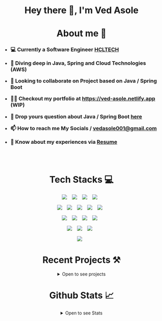 <h1 align="center">Hey there 👋, I'm Ved Asole</h1>

<h1 align="center"> About me 🚀 </h1>

<h3 align="left">

- 💻 Currently a Software Engineer [HCLTECH](https://hcltech.com/)

- 🌱 Diving deep in **Java, Spring and Cloud Technologies (AWS)**

- 🤝 Looking to collaborate on Project based on **Java / Spring Boot**

- 👨‍💻 Checkout my portfolio at **<https://ved-asole.netlify.app> (WIP)**

- 💬 Drop yours question about **Java / Spring Boot** [here](https://github.com/ved-asole/ved-asole/issues)

- 📫 How to reach me **My Socials** / **<vedasole001@gmail.com>**

- 📄 Know about my experiences via [Resume](https://github.com/ved-asole/ved-asole/blob/master/Ved_Asole_Java_Developer_CV_Final.pdf)

</h3>

<br />
<br />

<h1 align="center">Tech Stacks 💻</h1>

<div align="center">

  <img src="https://img.shields.io/badge/spring-%236DB33F.svg?style=for-the-badge&logo=spring&logoColor=white"/>&nbsp;&nbsp;&nbsp;
  <img src="https://img.shields.io/badge/java-%23ED8B00.svg?style=for-the-badge&logo=openjdk&logoColor=white" />&nbsp;&nbsp;&nbsp;
  <img src="https://img.shields.io/badge/Spring_Boot-F2F4F9?style=for-the-badge&logo=spring-boot"/>&nbsp;&nbsp;&nbsp;
  <img src="https://img.shields.io/badge/javascript-%23323330.svg?style=for-the-badge&logo=javascript&logoColor=%23F7DF1E" />&nbsp;&nbsp;&nbsp;

<!-- HTML + CSS + Frameworks -->
  <img src="https://img.shields.io/badge/html5-%23E34F26.svg?style=for-the-badge&logo=html5&logoColor=white"/>&nbsp;&nbsp;&nbsp;
  <img src="https://img.shields.io/badge/css3-%231572B6.svg?style=for-the-badge&logo=css3&logoColor=white"/>&nbsp;&nbsp;&nbsp;
  <img src="https://img.shields.io/badge/Tailwind_CSS-38B2AC?style=for-the-badge&logo=tailwind-css&logoColor=white"/>&nbsp;&nbsp;&nbsp;
  <img src="https://img.shields.io/badge/react-%2320232a.svg?style=for-the-badge&logo=react&logoColor=%2361DAFB"/>&nbsp;&nbsp;&nbsp;
 <img src="https://img.shields.io/badge/bootstrap-%238511FA.svg?style=for-the-badge&logo=bootstrap&logoColor=white"/>&nbsp;&nbsp;&nbsp;

  
<!-- other Tools and tech -->
 <img src="https://img.shields.io/badge/Junit5-25A162?style=for-the-badge&logo=junit5&logoColor=white"/>&nbsp;&nbsp;&nbsp;
  <img src="https://img.shields.io/badge/apache_maven-C71A36?style=for-the-badge&logo=apachemaven&logoColor=white"/>&nbsp;&nbsp;&nbsp;
  <img src="https://img.shields.io/badge/git-%23F05033.svg?style=for-the-badge&logo=git&logoColor=white"/>&nbsp;&nbsp;&nbsp;
  <img src="https://img.shields.io/badge/markdown-%23000000.svg?style=for-the-badge&logo=markdown&logoColor=white"/>&nbsp;&nbsp;&nbsp;
  
  <!-- DBs -->
  <img src="https://img.shields.io/badge/mysql-%2300f.svg?style=for-the-badge&logo=mysql&logoColor=white"/>&nbsp;&nbsp;&nbsp;
  <img src="https://img.shields.io/badge/postgres-%23316192.svg?style=for-the-badge&logo=postgresql&logoColor=white"/>&nbsp;&nbsp;&nbsp;
  <img src="https://img.shields.io/badge/MongoDB-%234ea94b.svg?style=for-the-badge&logo=mongodb&logoColor=white"/>&nbsp;&nbsp;&nbsp;
 
<!-- cloud -->
 <img src="https://img.shields.io/badge/AWS-%23FF9900.svg?style=for-the-badge&logo=amazon-aws&logoColor=white"/>&nbsp;&nbsp;&nbsp;

  <h1>Recent Projects ⚒️ </h1>
<details>
  <summary>Open to see projects</summary>

[![Blog API](https://github-readme-stats.vercel.app/api/pin/?username=ved-asole&repo=blog-application-api&theme=dark)](https://github.com/ved-asole/blog-application-api)

[![Blog API](https://github-readme-stats.vercel.app/api/pin/?username=ved-asole&repo=ved-veera-academy&theme=dark)](https://github.com/ved-asole/ved-veera-academy)

</details>
<h1>Github Stats  📈 </h1>

<details>
  <summary>Open to see Stats</summary>

  ![Top Langs](https://github-readme-stats.vercel.app/api/top-langs/?username=ved-asole&layout=compact&show_icons=true&theme=dark)

  ![Vignesh repo Stats](https://github-readme-stats.vercel.app/api?username=ved-asole&hide=contribs&show_icons=true&theme=dark)
</details>
</div>
